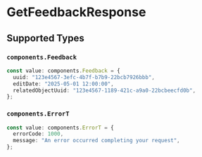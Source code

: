 # GetFeedbackResponse


## Supported Types

### `components.Feedback`

```typescript
const value: components.Feedback = {
  uuid: "123e4567-3efc-4b7f-b7b9-22bcb7926bbb",
  editDate: "2025-05-01 12:00:00",
  relatedObjectUuid: "123e4567-1189-421c-a9a0-22bcbeecfd0b",
};
```

### `components.ErrorT`

```typescript
const value: components.ErrorT = {
  errorCode: 1000,
  message: "An error occurred completing your request",
};
```

